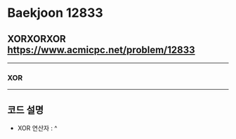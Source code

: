 Baekjoon 12833
=============
XORXORXOR  <https://www.acmicpc.net/problem/12833>
---------------
- - -
### XOR
- - -
## 코드 설명
- XOR 연산자 : ^